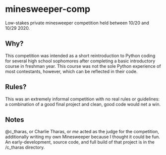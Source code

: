 # minesweeper-comp
Low-stakes private minesweeper competition held between 10/20 and 10/29 2020.

## Why?
This competition was intended as a short reintroduction to Python coding for several high school sophomores after completing a basic introductory course in freshman year. This course was not the sole Python experience of most contestants, however, which can be reflected in their code.

## Rules?
This was an extremely informal competition with no real rules or guidelines: a combination of a good final project and clean, good code would net a win.

## Notes
@c_tharas, or Charlie Tharas, or *me* acted as the judge for the competition, additionally writing my own Minesweeper because I thought it could be fun. An early-development, source code, and full build of that project is in the /c_tharas directory.
